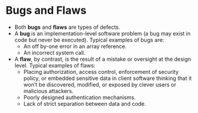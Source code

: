 Bugs and Flaws
==============
* Both **bugs** and **flaws** are types of defects.
* A **bug** is an implementation-level software problem (a bug may exist in code but never be executed).
Typical examples of bugs are:
  * An off by-one error in an array reference.
  * An incorrect system call.
* A **flaw**, by contrast, is the result of a mistake or oversight at the design level. Typical examples of flaws:
  * Placing authorization, access control, enforcement of security policy, or embedded sensitive data in client software thinking that it won’t be discovered, modified, or exposed by clever users or malicious attackers.
  * Poorly designed authentication mechanisms.
  * Lack of strict separation between data and code.
